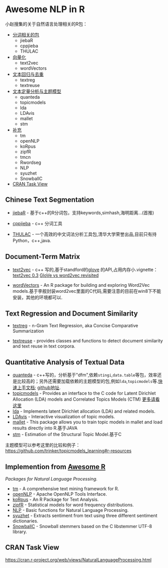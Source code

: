 # Awesome NLP in R

小赵搜集的关于自然语言处理相关的R包：

  - [分词相关的包](#chinese-text-segmentation)
    - jiebaR
    - cppjieba
    - THULAC
  - [向量化](#document-term-matrix)
    - text2vec
    - wordVectors
  - [文本回归与去重](#text-regression-and-document-similarity)
    - textreg
    - textreuse
  - [文本定量分析与主题模型](#quantitative-analysis-of-textual-data)
    - quanteda
    - topicmodels
    - lda
    - LDAvis
    - mallet
    - stm
  - [补充](#implemention-from-awesome-r)
    - tm
    - openNLP
    - koRpus
    - zipfR
    - tmcn
    - Rwordseg
    - NLP
    - syuzhet
    - SnowballC
  - [CRAN Task View](#cran-task-view)

## Chinese Text Segmentation

* [jiebaR](https://github.com/qinwf/jiebaR) - 基于c++的R分词包，支持keywords,simhash,海明距离...(首推)

* [cppjieba](https://github.com/yanyiwu/cppjieba) - c++ 分词工具

* [THULAC](http://thulac.thunlp.org/) - 一个高效的中文词法分析工具包,清华大学荣誉出品,目前只有持Python，c++,java.

## Document-Term Matrix

* [text2vec](https://cran.r-project.org/web/packages/text2vec/vignettes/text-vectorization.html) - c++ 写的,基于standford的[glove](http://www-nlp.stanford.edu/projects/glove/) 的API,占用内存小.vignette：[text2vec 0.3](http://dsnotes.com/articles/text2vec-0-3) [GloVe vs word2vec revisited](http://dsnotes.com/articles/glove-enwiki)

* [wordVectors](https://github.com/bmschmidt/wordVectors) - An R package for building and exploring Word2Vec models.基于李舰封装word2vec里面的C代码,需要注意的目前在win8下不能安装，其他的环境都可以.

## Text Regression and Document Similarity

* [textreg](https://cran.r-project.org/web/packages/textreg/) -  n-Gram Text Regression, aka Concise Comparative Summarization

* [textreuse](https://cran.r-project.org/web/packages/textreuse/vignettes/textreuse-introduction.html) - provides classes and functions to detect document similarity and text reuse in text corpora.

## Quantitative Analysis of Textual Data

* [quanteda](https://cran.r-project.org/web/packages/quanteda/vignettes/quickstart.html) - c++写的，分析基于"dfm",依赖`stingi`,`data.table`等包，效率还是比较高的；另外还需要加载依赖的主题模型的包,例如`lda`,`topicmodels`等.[快速上手文档](http://kbenoit.github.io/quanteda/intro/overview.html);  [github地址](https://github.com/kbenoit/quanteda).
* [topicmodels](https://cran.r-project.org/web/packages/topicmodels/index.html) - Provides an interface to the C code for Latent Dirichlet Allocation (LDA) models and Correlated Topics Models (CTM) [更多请看这里](https://github.com/trinker/topicmodels_learning)
* [lda](https://cran.r-project.org/web/packages/lda/index.html) - Implements latent Dirichlet allocation (LDA) and related models.
* [LDAvis](https://github.com/cpsievert/LDAvis) - Interactive visualization of topic models.
* [mallet](https://cran.r-project.org/web/packages/mallet/index.html) - This package allows you to train topic models in mallet and load results directly into R.基于JAVA
* [stm](https://cran.r-project.org/web/packages/stm/) - Estimation of the Structural Topic Model.基于C

主题模型可以参考这里的比较和例子：<https://github.com/trinker/topicmodels_learning#r-resources>

##  Implemention from [Awesome R](https://github.com/qinwf/awesome-R/blob/master/README.md#natural-language-processing) 
*Packages for Natural Language Processing.* 
* [tm](http://cran.r-project.org/web/packages/tm/index.html) - A comprehensive text mining framework for R.
* [openNLP](http://cran.r-project.org/web/packages/openNLP/index.html) - Apache OpenNLP Tools Interface.
* [koRpus](http://cran.r-project.org/web/packages/koRpus/index.html) - An R Package for Text Analysis.
* [zipfR](http://cran.r-project.org/web/packages/zipfR/index.html) - Statistical models for word frequency distributions.
* [NLP](http://cran.r-project.org/web/packages/NLP/index.html) - Basic functions for Natural Language Processing.
* [syuzhet](https://cran.r-project.org/web/packages/syuzhet/index.html) - Extracts sentiment from text using three different sentiment dictionaries.
* [SnowballC](https://cran.rstudio.com/web/packages/SnowballC/index.html) - Snowball stemmers based on the C libstemmer UTF-8 library.


## CRAN Task View

<https://cran.r-project.org/web/views/NaturalLanguageProcessing.html>

